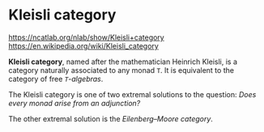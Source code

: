 # Kleisli category

https://ncatlab.org/nlab/show/Kleisli+category
https://en.wikipedia.org/wiki/Kleisli_category

**Kleisli category**, named after the mathematician Heinrich Kleisli, is a category naturally associated to any monad `T`. It is equivalent to the category of free *`T`-algebras*.

The Kleisli category is one of two extremal solutions to the question: 
*Does every monad arise from an adjunction?*

The other extremal solution is the *Eilenberg–Moore category*. 
